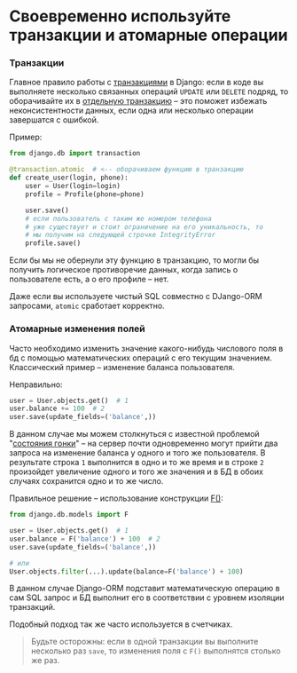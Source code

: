 # Своевременно используйте транзакции и атомарные операции

### Транзакции

Главное правило работы с [транзакциями](https://ru.wikipedia.org/wiki/%D0%A2%D1%80%D0%B0%D0%BD%D0%B7%D0%B0%D0%BA%D1%86%D0%B8%D1%8F_%28%D0%B8%D0%BD%D1%84%D0%BE%D1%80%D0%BC%D0%B0%D1%82%D0%B8%D0%BA%D0%B0%29) в Django: если в коде вы выполняете несколько связанных операций `UPDATE` или `DELETE` подряд, то оборачивайте их в [отдельную транзакцию](https://docs.djangoproject.com/en/1.9/topics/db/transactions/#django.db.transaction.atomic) – это поможет избежать неконсистентности данных, если одна или несколько операции завершатся с ошибкой.

Пример:

```python
from django.db import transaction

@transaction.atomic  # <-- оборачиваем функцию в транзакцию
def create_user(login, phone):
    user = User(login=login)
    profile = Profile(phone=phone)

    user.save()
    # если пользователь с таким же номером телефона
    # уже существует и стоит ограничение на его уникальность, то
    # мы получим на следующей строчке IntegrityError
    profile.save()
```

Если бы мы не обернули эту функцию в транзакцию, то могли бы получить логическое противоречие данных, когда запись о пользователе есть, а о его профиле – нет.

Даже если вы используете чистый SQL  совместно с DJango-ORM запросами, `atomic` сработает корректно.


### Атомарные изменения полей

Часто необходимо изменить значение какого-нибудь числового поля в бд с помощью математических операций с его текущим значением. Классический пример – изменение баланса пользователя.

Неправильно:

```python
user = User.objects.get()  # 1
user.balance += 100  # 2
user.save(update_fields=('balance',))
```

В данном случае мы можем столкнуться с известной проблемой "[состояния гонки](https://ru.wikipedia.org/wiki/%D0%A1%D0%BE%D1%81%D1%82%D0%BE%D1%8F%D0%BD%D0%B8%D0%B5_%D0%B3%D0%BE%D0%BD%D0%BA%D0%B8)" – на сервер почти одновременно могут прийти два запроса на изменение баланса у одного и того же пользователя. В результате строка `1` выполнится в одно и то же время и в строке `2` произойдет увеличение одного и того же значения и в БД в обоих случаях сохранится одно и то же число.

Правильное решение – использование конструкции [F()](https://docs.djangoproject.com/es/1.9/ref/models/expressions/#f-expressions):
```python
from django.db.models import F

user = User.objects.get()  # 1
user.balance = F('balance') + 100  # 2
user.save(update_fields=('balance',))

# или
User.objects.filter(...).update(balance=F('balance') + 100)
```
В данном случае Django-ORM подставит математическую операцию в сам SQL запрос и БД выполнит его в соответствии с уровнем изоляции транзакций.

Подобный подход так же часто используется в счетчиках.

> Будьте осторожны: если в одной транзакции вы выполните несколько раз `save`, то изменения поля с `F()` выполнятся столько же раз.
